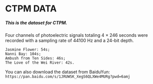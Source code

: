 # CTPM DATA

##### This is the dataset for CTPM.

Four channels of photoelectric signals totaling 4 × 246 seconds were recorded with a sampling rate of 44100 Hz and a 24-bit depth.

```
Jasmine Flower: 54s; 
Nanni Bay: 104s; 
Ambush from Ten Sides: 46s; 
The Love of the Wei River: 42s. 
```

You can also download the dataset from BaiduYun: ```https://pan.baidu.com/s/1JRUWSK_XegS6QLXWe4MURg?pwd=6amj```